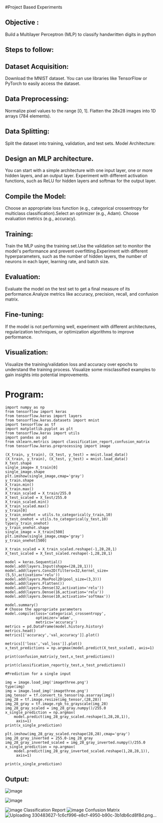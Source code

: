 #Project Based Experiments
## Objective :
 Build a Multilayer Perceptron (MLP) to classify handwritten digits in python
## Steps to follow:
## Dataset Acquisition:
Download the MNIST dataset. You can use libraries like TensorFlow or PyTorch to easily access the dataset.
## Data Preprocessing:
Normalize pixel values to the range [0, 1].
Flatten the 28x28 images into 1D arrays (784 elements).
## Data Splitting:

Split the dataset into training, validation, and test sets.
Model Architecture:
## Design an MLP architecture. 
You can start with a simple architecture with one input layer, one or more hidden layers, and an output layer.
Experiment with different activation functions, such as ReLU for hidden layers and softmax for the output layer.
## Compile the Model:
Choose an appropriate loss function (e.g., categorical crossentropy for multiclass classification).Select an optimizer (e.g., Adam).
Choose evaluation metrics (e.g., accuracy).
## Training:
Train the MLP using the training set.Use the validation set to monitor the model's performance and prevent overfitting.Experiment with different hyperparameters, such as the number of hidden layers, the number of neurons in each layer, learning rate, and batch size.
## Evaluation:

Evaluate the model on the test set to get a final measure of its performance.Analyze metrics like accuracy, precision, recall, and confusion matrix.
## Fine-tuning:
If the model is not performing well, experiment with different architectures, regularization techniques, or optimization algorithms to improve performance.
## Visualization:
Visualize the training/validation loss and accuracy over epochs to understand the training process. Visualize some misclassified examples to gain insights into potential improvements.

# Program:
```
import numpy as np
from tensorflow import keras
from tensorflow.keras import layers
from tensorflow.keras.datasets import mnist
import tensorflow as tf
import matplotlib.pyplot as plt
from tensorflow.keras import utils
import pandas as pd
from sklearn.metrics import classification_report,confusion_matrix
from tensorflow.keras.preprocessing import image

(X_train, y_train), (X_test, y_test) = mnist.load_data()
(X_train, y_train), (X_test, y_test) = mnist.load_data()
X_test.shape
single_image= X_train[0]
single_image.shape
plt.imshow(single_image,cmap='gray')
y_train.shape
X_train.min()
X_train.max()
X_train_scaled = X_train/255.0
X_test_scaled = X_test/255.0
X_train_scaled.min()
X_train_scaled.max()
y_train[0]
y_train_onehot = utils.to_categorical(y_train,10)
y_test_onehot = utils.to_categorical(y_test,10)
type(y_train_onehot)
y_train_onehot.shape
single_image = X_train[500]
plt.imshow(single_image,cmap='gray')
y_train_onehot[500]

X_train_scaled = X_train_scaled.reshape(-1,28,28,1)
X_test_scaled = X_test_scaled.reshape(-1,28,28,1)

model = keras.Sequential()
model.add(layers.Input(shape=(28,28,1)))
model.add(layers.Conv2D(filters=32,kernel_size=(5,5),activation='relu'))
model.add(layers.MaxPool2D(pool_size=(3,3)))
model.add(layers.Flatten())
model.add(layers.Dense(32,activation='relu'))
model.add(layers.Dense(16,activation='relu'))
model.add(layers.Dense(10,activation='softmax'))

model.summary()
# Choose the appropriate parameters
model.compile(loss='categorical_crossentropy',
              optimizer='adam',
              metrics='accuracy')
metrics = pd.DataFrame(model.history.history)
metrics.head()
metrics[['accuracy','val_accuracy']].plot()

metrics[['loss','val_loss']].plot()
x_test_predictions = np.argmax(model.predict(X_test_scaled), axis=1)

print(confusion_matrix(y_test,x_test_predictions))

print(classification_report(y_test,x_test_predictions))

#Prediction for a single input

img = image.load_img('imagethree.png')
type(img)
img = image.load_img('imagethree.png')
img_tensor = tf.convert_to_tensor(np.asarray(img))
img_28 = tf.image.resize(img_tensor,(28,28))
img_28_gray = tf.image.rgb_to_grayscale(img_28)
img_28_gray_scaled = img_28_gray.numpy()/255.0
x_single_prediction = np.argmax(
    model.predict(img_28_gray_scaled.reshape(1,28,28,1)),
     axis=1)
print(x_single_prediction)

plt.imshow(img_28_gray_scaled.reshape(28,28),cmap='gray')
img_28_gray_inverted = 255.0-img_28_gray
img_28_gray_inverted_scaled = img_28_gray_inverted.numpy()/255.0
x_single_prediction = np.argmax(
    model.predict(img_28_gray_inverted_scaled.reshape(1,28,28,1)),
     axis=1)

print(x_single_prediction)
```

## Output:
![image](https://github.com/vidhyasrikachapalayam/NN-Project-Based-Experiment/assets/119477817/a1613325-ec25-4028-8f51-79e57b2cb4b9)

![image](https://github.com/vidhyasrikachapalayam/NN-Project-Based-Experiment/assets/119477817/b2c6220d-4c67-4203-ba30-5401a58a5c4c)

![image](https://github.com/vidhyasrikachapalayam/NN-Project-Based-Experiment/assets/119477817/ff4df946-fb4a-488a-bf54-e0b47f2ac495)
Classification Report
![image](https://github.com/vidhyasrikachapalayam/NN-Project-Based-Experiment/assets/119477817/8cb1fbb4-b961-4a1e-a311-c1f2575fde62)
Confusion Matrix
![Uploading 330483627-1c6cf996-e8cf-4950-b90c-3b1db6cd8f8d.png…]()
